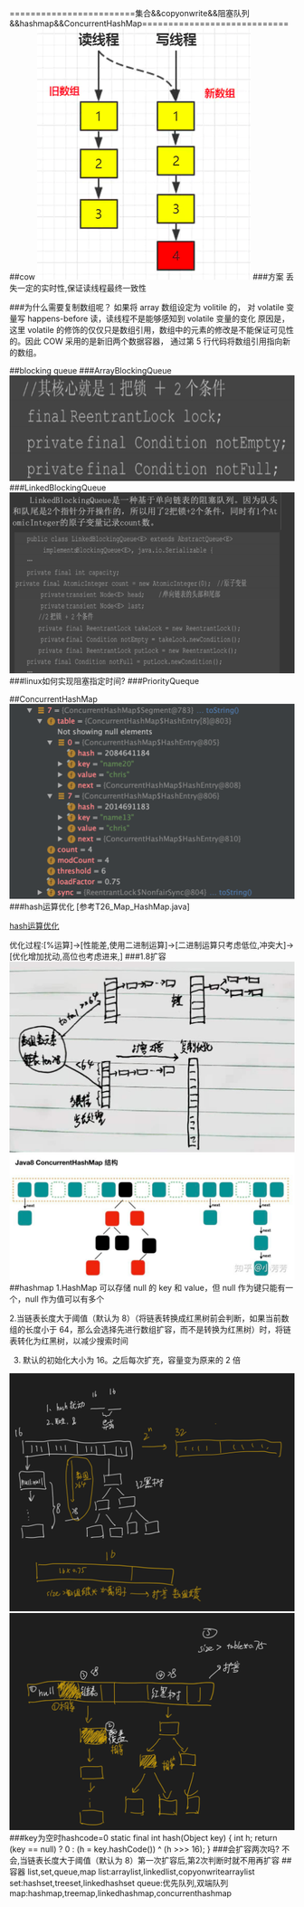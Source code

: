 ========================集合&&copyonwrite&&阻塞队列&&hashmap&&ConcurrentHashMap============================
##cow
![](.集合问题清单_images/copy-on-write.png)
###方案
丢失一定的实时性,保证读线程最终一致性

###为什么需要复制数组呢？ 
如果将 array 数组设定为 volitile 的， 对 volatile 变量写 happens-before 读，读线程不是能够感知到 volatile 变量的变化
原因是，这里 volatile 的修饰的仅仅只是数组引用，数组中的元素的修改是不能保证可见性的。因此 COW 采用的是新旧两个数据容器，
通过第 5 行代码将数组引用指向新的数组。

##blocking queue
###ArrayBlockingQueue
![](.z_集合问题清单_images/ArrayBlockingQueue.png)
###LinkedBlockingQueue
![](.z_集合问题清单_images/LinkedBlockingQueue.png)
###linux如何实现阻塞指定时间?
###PriorityQueque

##ConcurrentHashMap
![](.z_集合__copyonwrite__阻塞队列__hashmap__ConcurrentHashMap_images/loadfactor.png)
###hash运算优化
[参考T26_Map_HashMap.java]  

[hash运算优化](https://juejin.cn/post/6844903583255642120#heading-5)  

优化过程:[%运算]->[性能差,使用二进制运算]->[二进制运算只考虑低位,冲突大]->[优化增加扰动,高位也考虑进来,]
###1.8扩容
![](.z_集合__copyonwrite__阻塞队列__hashmap__ConcurrentHashMap_images/多线程步长处理.png)
![](.z_集合__copyonwrite__阻塞队列__hashmap__ConcurrentHashMap_images/concurrenthashmap1.8.png)
##hashmap
[](https://github.com/Snailclimb/JavaGuide/blob/main/docs/java/collection/hashmap-source-code.md)
1.HashMap 可以存储 null 的 key 和 value，但 null 作为键只能有一个，null 作为值可以有多个
  
2.当链表长度大于阈值（默认为 8）（将链表转换成红黑树前会判断，如果当前数组的长度小于 64，那么会选择先进行数组扩容，而不是转换为红黑树）时，将链表转化为红黑树，以减少搜索时间

3. 默认的初始化大小为 16。之后每次扩充，容量变为原来的 2 倍

![](.z_集合__copyonwrite__阻塞队列__hashmap__ConcurrentHashMap_images/01fdebe6.png)
![](.z_集合__copyonwrite__阻塞队列__hashmap__ConcurrentHashMap_images/e336eca8.png)
###key为空时hashcode=0
static final int hash(Object key) {
    int h;
    return (key == null) ? 0 : (h = key.hashCode()) ^ (h >>> 16);
}
###会扩容两次吗?
不会,当链表长度大于阈值（默认为 8）第一次扩容后,第2次判断时就不用再扩容
##容器
list,set,queue,map
list:arraylist,linkedlist,copyonwritearraylist
set:hashset,treeset,linkedhashset
queue:优先队列,双端队列
map:hashmap,treemap,linkedhashmap,concurrenthashmap
